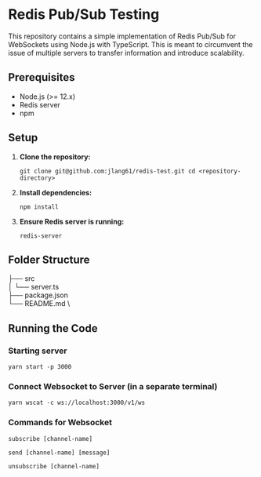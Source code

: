 
# Redis Pub/Sub Testing

This repository contains a simple implementation of Redis Pub/Sub for WebSockets using Node.js with TypeScript. This is meant to circumvent the issue of multiple servers to transfer information and introduce scalability.

## Prerequisites

-   Node.js (>= 12.x)
-   Redis server
-   npm

## Setup

1.  **Clone the repository:**
    
    `git clone git@github.com:jlang61/redis-test.git
    cd <repository-directory>` 
    
2.  **Install dependencies:**
    
    `npm install` 
    
3.  **Ensure Redis server is running:**
    
    `redis-server` 
    

## Folder Structure


├── src \
│   └── server.ts \
├── package.json \
└── README.md \


## Running the Code

### Starting server

    yarn start -p 3000

### Connect Websocket to Server (in a separate terminal)
    
    yarn wscat -c ws://localhost:3000/v1/ws

### Commands for Websocket 

    subscribe [channel-name]

    send [channel-name] [message]

    unsubscribe [channel-name]
   
    
